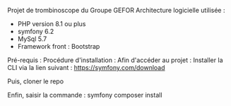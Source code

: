Projet de trombinoscope du Groupe GEFOR
Architecture logicielle utilisée :

- PHP version 8.1 ou plus
- symfony 6.2
- MySql 5.7
- Framework front : Bootstrap

Pré-requis :
Procédure d'installation :
Afin d'accéder au projet :
Installer la CLI via la lien suivant : https://symfony.com/download

Puis, cloner le repo

Enfin, saisir la commande : symfony composer install
